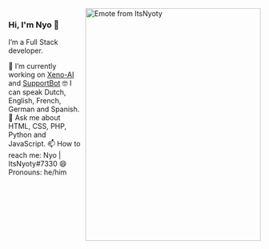<img align="right" src="https://github.com/ItsNyoty/ItsNyoty/blob/master/waving.PNG" alt="Emote from ItsNyoty" width=350px height=465px/>

### Hi, I'm Nyo 👋
I’m a Full Stack developer.
 

📱 I’m currently working on [Xeno-AI](xeno-ai.space) and [SupportBot](github.com/Emerald-Services/SupportBot)
🤓 I can speak Dutch, English, French, German and Spanish.
💬 Ask me about HTML, CSS, PHP, Python and JavaScript.
📫 How to reach me: Nyo | ItsNyoty#7330
😄 Pronouns: he/him
